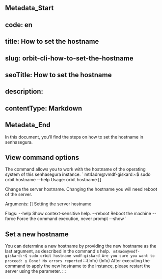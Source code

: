 ## Metadata_Start 
## code: en
## title: How to set the hostname 
## slug: orbit-cli-how-to-set-the-hostname 
## seoTitle: How to set the hostname 
## description:  
## contentType: Markdown 
## Metadata_End
In this document, you’ll find the steps on how to set the hostname in senhasegura.

## View command options
The  command allows you to work with the hostname of the operating system of this senhasegura instance.
` 
mt4adm@vmdf-giskard:~$ sudo orbit hostname --help
Usage: orbit hostname []

Change the server hostname. Changing the hostname you will need reboot
of the server.

Arguments:
[] Setting the server hostname

Flags:
 --help Show context-sensitive help.
 --reboot Reboot the machine
 --force Force the command execution, never prompt
 --show
` 
## Set a new hostname
You can determine a new hostname by providing the new hostname as the last argument, as described in the command's help.
` 
mt4adm@vmdf-giskard:~$ sudo orbit hostname vmdf-giskard
Are you sure you want to proceed: y
Done!
No errors reported
` 
:::(Info) (Info)
After executing the command to apply the new hostname to the instance, please restart the server using the  parameter.
:::



